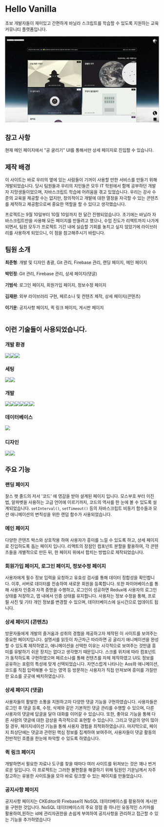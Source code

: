 # Hello Vanilla

초보 개발자들이 재미있고 간편하게 바닐라 스크립트를 학습할 수 있도록 지원하는 교육 커뮤니티 플랫폼입니다.

<img src="./public/images/main_screenshot.png" />

## 참고 사항

현재 메인 페이지에서 "공 굴리기" UI를 통해서만 상세 페이지로 진입할 수 있습니다. 

## 제작 배경

이 사이트는 바로 우리의 옆에 있는 사람들이 기꺼이 사용할 만한 서비스를 만들기 위해 개발되었습니다. 당시 팀원들과 우리의 지인들은 모두 IT 학원에서 함께 공부하던 개발자 지망생들이었으며, 자바스크립트 학습에 어려움을 겪고 있었습니다. 우리는 강사 수준의 교육을 제공할 수는 없지만, 창의적이고 개발에 대한 열정을 자극할 수 있는 콘텐츠를 제작하고 제공함으로써 중요한 역할을 할 수 있다고 생각했습니다.

프로젝트는 9월 10일부터 10월 10일까지 한 달간 진행되었습니다. 초기에는 바닐라 자바스크립트만을 사용해 모든 페이지를 만들려고 했으나, 수업 진도가 리액트까지 나가게 되면서, 팀원 모두가 프로젝트 기간 내에 실습할 기회를 놓치고 싶지 않았기에 라이브러리를 사용하게 되었으니, 이 점을 참고해주시기 바랍니다.

## 팀원 소개

<div style="display: flex;">
<b>최준형</b> : 개발 및 디자인 총괄, Git 관리, Firebase 관리, 랜딩 페이지, 메인 페이지
</div><br/>

<div style="display: flex;">
<b>박민정</b> : Git 관리, Firebase 관리, 상세 페이지(댓글)
</div><br/>

<div style="display: flex;">
<b>기범석</b> : 로그인 페이지, 회원가입 페이지, 정보수정 페이지
</div><br/>

<div style="display: flex;">
<b>김재완</b> : 외부 라이브러리 구현, 페르소나 및 컨텐츠 제작, 상세 페이지(콘텐츠)
</div><br/>

<div style="display: flex;">
<b>이기운</b> : 공지사항 페이지, 퀵 링크 페이지, 게시판 페이지
</div><br/>
  

## 이런 기술들이 사용되었습니다.

### 개발 환경
<div style="display: flex;">
<img src="https://img.shields.io/badge/visualstudiocode-007ACC?style=flat&logo=visualstudiocode&logoColor=white"/>
<img src="https://img.shields.io/badge/git-F05032?style=flat&logo=git&logoColor=white"/>
<img src="https://img.shields.io/badge/github-181717?style=flat&logo=github&logoColor=white"/>
</div>

### 세팅
<div style="display: flex;">
<img src="https://img.shields.io/badge/npm-CB3837?style=flat&logo=npm&logoColor=white"/>
<img src="https://img.shields.io/badge/yarn-2C8EBB?style=flat&logo=yarn&logoColor=white"/>
</div>

### 개발
<div style="display: flex;">
<img src="https://img.shields.io/badge/javascript-F7DF1E?style=flat&logo=javascript&logoColor=white"/>
<img src="https://img.shields.io/badge/react-61DAFB?style=flat&logo=react&logoColor=white"/>
<img src="https://img.shields.io/badge/nodedotjs-339933?style=flat&logo=nodedotjs&logoColor=white"/>
<img src="https://img.shields.io/badge/reactrouter-CA4245?style=flat&logo=react&logoColor=white"/>
<img src="https://img.shields.io/badge/styledcomponents-DB7093?style=flat&logo=styledcomponents&logoColor=white"/>
<img src="https://img.shields.io/badge/redux-764ABC?style=flat&logo=redux&logoColor=white"/>
</div>

### 데이터베이스
<img src="https://img.shields.io/badge/firebase-FFCA28?style=flat&logo=firebase&logoColor=black"/>

### 디자인
<div style="display: flex;">
<img src="https://img.shields.io/badge/adobephotoshop-31A8FF?style=flat&logo=adobephotoshop&logoColor=black"/>
<img src="https://img.shields.io/badge/figma-F24E1E?style=flat&logo=figma&logoColor=black"/>
</div>

## 주요 기능

### 랜딩 페이지

찰스 팻 졸드의 저서 '코드' 에 영감을 받아 설계된 페이지 입니다. 모스부호 부터 이진법, 알파벳을 사용하는 고급 언어에 이르기까지, 코드의 역사를 한 눈에 볼 수 있도록 설계되었습니다. `setInterval()`, `setTimeout()` 등의 자바스크립트 비동기 함수들과 모션 애니메이션의 변칙성을 위한 랜덤 함수가 사용되었습니다.

### 메인 페이지

다양한 콘텐츠 박스와 상호작용 하여 사용자가 흥미를 느낄 수 있도록 하고, 상세 페이지로 진입하도록 돕는 페이지 입니다. 리액트의 장점인 컴포넌트 분할을 활용하여, 각 콘텐츠들을 개별적으로 만든 뒤, 한 페이지 위에서 합치는 방법으로 제작되었습니다. 

### 회원가입 페이지, 로그인 페이지, 정보수정 페이지

사용자에게 필수 정보 입력을 요청하고 유효성 검사를 통해 데이터 정합성을 확인합니다. 이후, 서버로 데이터를 전송하여 새로운 회원을 등록합니다. 또한 파이어베이스를 통해 사용자 인증과 자격 증명을 수행하고, 로그인이 성공하면 Redux에 사용자의 로그인 상태를 저장하고, 앱 내에서 인증 상태를 유지합니다. 사용자는 정보 수정을 통해, 프로필 사진 및 기타 개인 정보를 변경할 수 있으며, 데이터베이스에 실시간으로 업데이트 됩니다.

### 상세 페이지 (콘텐츠)

방문자들에게 개발의 즐거움과 성취의 경험을 제공하고자 제작된 이 사이트를 보여주는 중요한 페이지입니다. 설명서를 읽듯이 차근차근 따라하면 공 굴리기 애니메이션을 완성할 수 있도록 제작하였고, 애니메이션을 선택한 이유는 시각적으로 보여주는 것만큼 흥미를 유발하기 쉬운 장치는 없다고 생각했기 때문입니다. 스크롤 위치에 따라 컴포넌트가 동작하도록 구현하였으며 페르소나를 통해 컨텐츠를 자체 제작하였고 UI도 정보를 공유하는 포럼의 특성에 맞게 선택되었습니다. 자연스럽게 나타나는 Aos와 애니메이션, 코드를 직접 입력해볼 수 있는 영역 등 방문하는 사용자가 직접 만져보며 흥미를 가질만한 요소를 곳곳에 배치하였습니다.

### 상세 페이지 (댓글) 

사용자들의 활발한 소통을 지원하고자 다양한 댓글 기능을 구현하였습니다. 사용자들은 로그인 후 댓글 등록, 수정, 삭제와 같은 기본적인 댓글 관리를 수행할 수 있으며, 다른 사용자의 댓글에 답글을 달아 대화를 이어갈 수 있습니다. 또한, 좋아요 기능을 통해 다른 사람의 댓글에 대한 감상을 즉각적으로 표현할 수 있습니다. 그리고 댓글의 양이 많아질 경우, 페이지네이션 기능을 통해 사용자 경험을 최적화하였습니다. 마지막으로, 페이지 최상단에는 댓글과 관련된 핵심 정보를 집계하여 보여주어, 사용자들이 댓글 활동의 전반적인 흐름을 한눈에 파악할 수 있도록 하였습니다.

### 퀵 링크 페이지

개발하면서 필요한 자료나 도구를 찾을 때마다 여러 사이트를 뒤져보는 것은 꽤나 번거로운 일입니다. 이 프로젝트는 그러한 불편함을 해결하기 위해 팀원인 기운님께서 자주 참고하는 유용한 사이트들을 모아 바로 링크할 수 있는 페이지를 만들었습니다.

### 공지사항 페이지

공지사항 페이지는 CKEditor와 Firebase의 NoSQL 데이터베이스를 활용하여 게시판을 구현한 것입니다. NoSQL 데이터베이스의 주요 장점 중 하나인 유동적인 스키마를 활용하여,원하는 id에 관리자권한을 손쉽게 부여하여 공지사항을 관리하고 접근할 수 있는 기능을 추가하였습니다


